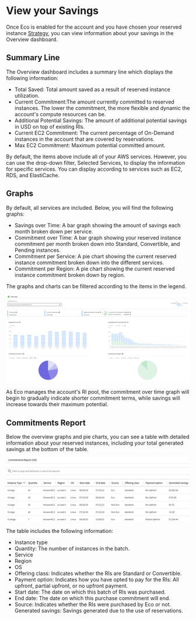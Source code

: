 # View your Savings

Once Eco is enabled for the account and you have chosen your reserved instance [Strategy](eco/tutorials/choose-a-strategy), you can view information about your savings in the Overview dashboard.

## Summary Line

The Overview dashboard includes a summary line which displays the following information:

- Total Saved: Total amount saved as a result of reserved instance utilization.
- Current Commitment:The amount currently committed to reserved instances. The lower the commitment, the more flexible and dynamic the account's compute resources can be.
- Additional Potential Savings: The amount of additional potential savings in USD on top of existing RIs.
- Current EC2 Commitment: The current percentage of On-Demand instances in the account that are covered by reservations.
- Max EC2 Commitment: Maximum potential committed amount.

By default, the items above include all of your AWS services. However, you can use the drop-down filter, Selected Services, to display the information for specific services. You can display according to services such as EC2, RDS, and ElastiCache.

## Graphs

By default, all services are included. Below, you will find the following graphs:

- Savings over Time: A bar graph showing the amount of savings each month broken down per service.
- Commitment over Time: A bar graph showing your reserved instance commitment per month broken down into Standard, Convertible, and Pending instances.
- Commitment per Service: A pie chart showing the current reserved instance commitment broken down into the different services.
- Commitment per Region: A pie chart showing the current reserved instance commitment broken down by region.

The graphs and charts can be filtered according to the items in the legend.

<img src="/eco/_media/tutorials-view-savings-01.png" />

As Eco manages the account's RI pool, the commitment over time graph will begin to gradually indicate shorter commitment terms, while savings will increase towards their maximum potential.

## Commitments Report

Below the overview graphs and pie charts, you can see a table with detailed information about your reserved instances, including your total generated savings at the bottom of the table.

<img src="/eco/_media/tutorials-view-savings-02.png" />

The table includes the following information:
* Instance type
* Quantity: The number of instances in the batch.
* Service
* Region
* OS
* Offering class: Indicates whether the RIs are Standard or Convertible.
* Payment option: Indicates how you have opted to pay for the RIs: All upfront, partial upfront, or no upfront payment.
* Start date: The date on which this batch of RIs was purchased.
* End date: The date on which this purchase commitment will end.
* Source: Indicates whether the RIs were purchased by Eco or not.
Generated savings: Savings generated due to the use of reservations.

